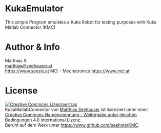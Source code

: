 # KukaEmulator
This simple Program emulates a Kuka Robot for testing purposes with Kuka Matlab Connector (KMC)

# Author & Info
Matthias S.<br/>
matthias@seehauser.at<br/>
https://www.seesle.at
MCI - Mechatronics
https://www.mci.at

# License
<a rel="license" href="http://creativecommons.org/licenses/by-sa/4.0/"><img alt="Creative Commons Lizenzvertrag" style="border-width:0" src="http://i.creativecommons.org/l/by-sa/4.0/88x31.png" /></a><br /><span xmlns:dct="http://purl.org/dc/terms/" href="http://purl.org/dc/dcmitype/Text" property="dct:title" rel="dct:type">KukaMatlabConnector</span> von <a xmlns:cc="http://creativecommons.org/ns#" href="http://www.github.com/seehma/KMC" property="cc:attributionName" rel="cc:attributionURL">Matthias Seehauser</a> ist lizenziert unter einer <a rel="license" href="http://creativecommons.org/licenses/by-sa/4.0/">Creative Commons Namensnennung - Weitergabe unter gleichen Bedingungen 4.0 International Lizenz</a>.<br />Beruht auf dem Werk unter <a xmlns:dct="http://purl.org/dc/terms/" href="https://www.github.com/seehma/KMC" rel="dct:source">https://www.github.com/seehma/KMC</a>.